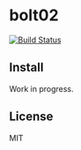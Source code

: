 # bolt02

[![Build Status](https://travis-ci.com/arik-so/bolt02.svg?token=aBzNRhc9GSp4BFcfSxRY&branch=master)](https://travis-ci.com/arik-so/bolt02)

## Install

Work in progress.

## License

MIT

